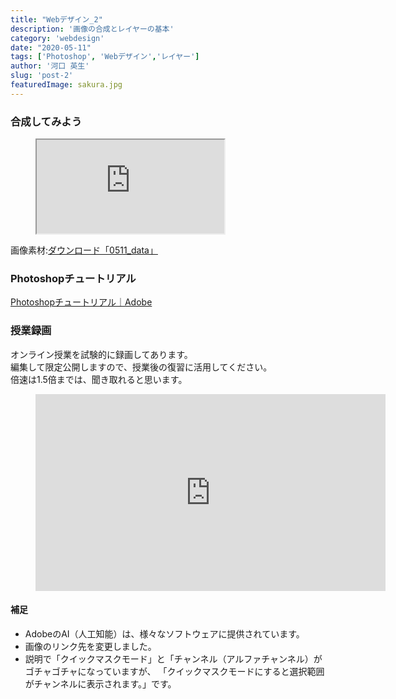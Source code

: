 ```yaml
---
title: "Webデザイン_2"
description: '画像の合成とレイヤーの基本'
category: 'webdesign'
date: "2020-05-11"
tags: ['Photoshop', 'Webデザイン','レイヤー']
author: '河口 英生'
slug: 'post-2'
featuredImage: sakura.jpg
---
```

<div class="post-section">
<h3 class="title is-5" >合成してみよう</h3>
<figure class="is-fullwidth slide">
  <iframe src="https://drive.google.com/file/d/1SM_njwE2f2btd4FjIGiAxX_9fkIaTNif/preview"></iframe>
</figure>

画像素材:[ダウンロード「0511_data」](https://drive.google.com/open?id=1B8hUHDG4AM2PcTCtbB72pLSDCekwVVwj)
</div>
<div class="post-section">
<h3 class="title is-5" >Photoshopチュートリアル</h3>
<p><a href="https://helpx.adobe.com/jp/photoshop/tutorials.html" >Photoshopチュートリアル｜Adobe</a></p>
</div>

<div class="post-section">
<h3 class="title is-5" >授業録画</h3>

オンライン授業を試験的に録画してあります。  
編集して限定公開しますので、授業後の復習に活用してください。  
倍速は1.5倍までは、聞き取れると思います。

<figure class="is-fullwidth movie">
<iframe width="560" height="315" src="https://www.youtube.com/embed/p8Wv8f9j2wo" frameborder="0" allow="accelerometer; autoplay; encrypted-media; gyroscope; picture-in-picture" allowfullscreen></iframe>
</figure>

<h4 class="title is-6">補足</h4>

+ AdobeのAI（人工知能）は、様々なソフトウェアに提供されています。
+ 画像のリンク先を変更しました。
+ 説明で「クイックマスクモード」と「チャンネル（アルファチャンネル）がゴチャゴチャになっていますが、 「クイックマスクモードにすると選択範囲がチャンネルに表示されます。」です。
 </div>